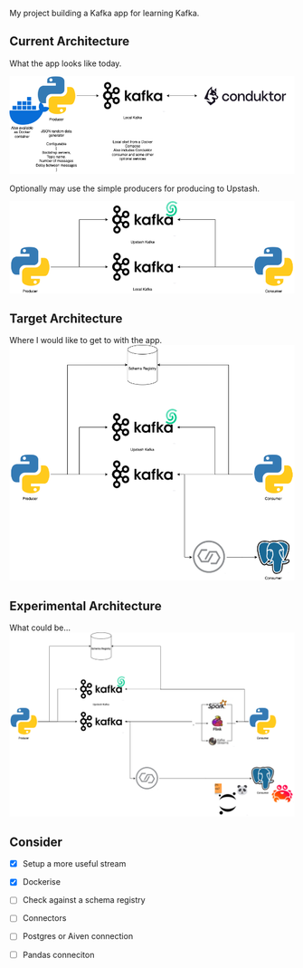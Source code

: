 
My project building a Kafka app for learning Kafka.

## Current Architecture
What the app looks like today.  

![Simple Local Streamer](./diagrams/Simple%20Local%20Streamer.drawio.png)  


Optionally may use the simple producers for producing to Upstash.

![Original Starting Architecture](./diagrams/Original%20Starting%20Architecture.drawio.png)

## Target Architecture
Where I would like to get to with the app.
![Target architecture](./diagrams/Target%20Architecture.drawio.png)

## Experimental Architecture
What could be...
![Experimental architecture](./diagrams/Experimental%20Architecture.drawio.png)

## Consider
- [X] Setup a more useful stream
- [X] Dockerise
- [ ] Check against a schema registry
- [ ] Connectors
- [ ] Postgres or Aiven connection
- [ ] Pandas conneciton

